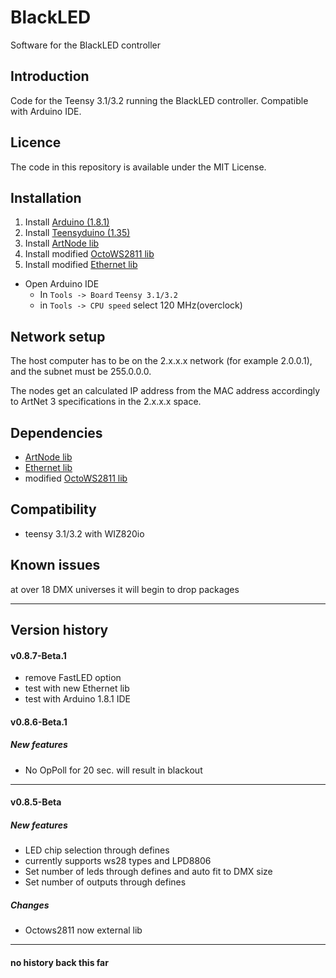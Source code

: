# BlackLED
Software for the BlackLED controller

## Introduction
Code for the Teensy 3.1/3.2 running the BlackLED controller. Compatible with Arduino IDE.

## Licence
The code in this repository is available under the MIT License.

## Installation
  1. Install [Arduino (1.8.1)](https://www.arduino.cc/)
  2. Install [Teensyduino (1.35)](https://www.pjrc.com/teensy/td_download.html)
  3. Install [ArtNode lib](https://github.com/alex-Arc/ArtNode/tree/firmware)
  4. Install modified [OctoWS2811 lib](https://github.com/alex-Arc/OctoWS2811/tree/RGBW)
  5. Install modified [Ethernet lib](https://github.com/alex-Arc/Ethernet/tree/1-socket)

- Open Arduino IDE
  - In ```Tools -> Board```  ```Teensy 3.1/3.2```
  - in ```Tools -> CPU speed``` select 120 MHz(overclock)

## Network setup
The host computer has to be on the 2.x.x.x network (for example 2.0.0.1), and the subnet must be 255.0.0.0.

The nodes get an calculated IP address from the MAC address accordingly to ArtNet 3 specifications in the 2.x.x.x space.

## Dependencies
- [ArtNode lib](https://github.com/vertigo-dk/ArtNode)
- [Ethernet lib](https://github.com/alex-Arc/Ethernet/tree/1-socket)
- modified [OctoWS2811 lib](https://github.com/alex-Arc/OctoWS2811)


## Compatibility
- teensy 3.1/3.2 with WIZ820io

## Known issues
at over 18 DMX universes it will begin to drop packages

---

## Version history

#### v0.8.7-Beta.1
- remove FastLED option
- test with new Ethernet lib
- test with Arduino 1.8.1 IDE

#### v0.8.6-Beta.1
##### New features
- No OpPoll for 20 sec. will result in blackout

---

#### v0.8.5-Beta
##### New features
- LED chip selection through defines
 - currently supports ws28 types and LPD8806
- Set number of leds through defines and auto fit to DMX size
- Set number of outputs through defines

##### Changes
- Octows2811 now external lib

---

#### no history back this far
